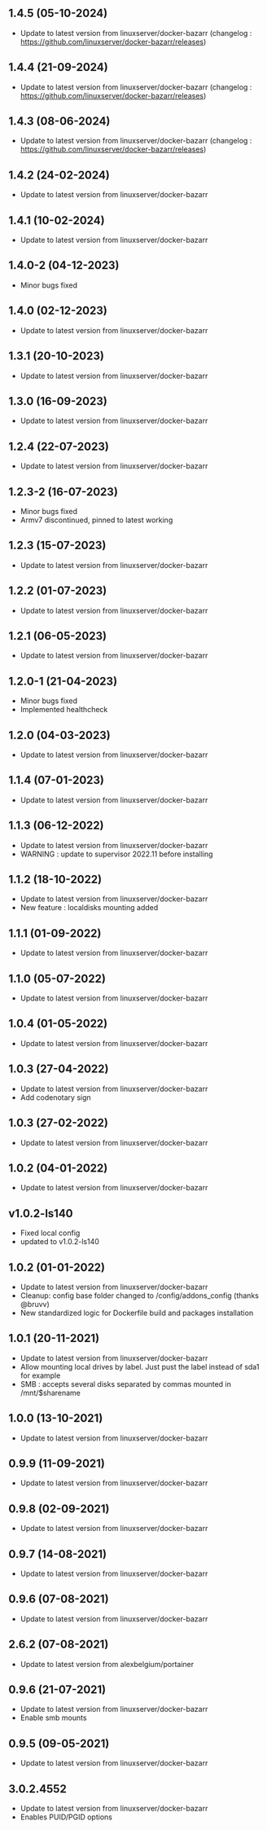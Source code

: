 
## 1.4.5 (05-10-2024)
- Update to latest version from linuxserver/docker-bazarr (changelog : https://github.com/linuxserver/docker-bazarr/releases)

## 1.4.4 (21-09-2024)
- Update to latest version from linuxserver/docker-bazarr (changelog : https://github.com/linuxserver/docker-bazarr/releases)

## 1.4.3 (08-06-2024)
- Update to latest version from linuxserver/docker-bazarr (changelog : https://github.com/linuxserver/docker-bazarr/releases)

## 1.4.2 (24-02-2024)

- Update to latest version from linuxserver/docker-bazarr

## 1.4.1 (10-02-2024)

- Update to latest version from linuxserver/docker-bazarr
## 1.4.0-2 (04-12-2023)

- Minor bugs fixed

## 1.4.0 (02-12-2023)

- Update to latest version from linuxserver/docker-bazarr

## 1.3.1 (20-10-2023)

- Update to latest version from linuxserver/docker-bazarr

## 1.3.0 (16-09-2023)

- Update to latest version from linuxserver/docker-bazarr

## 1.2.4 (22-07-2023)

- Update to latest version from linuxserver/docker-bazarr
## 1.2.3-2 (16-07-2023)

- Minor bugs fixed
- Armv7 discontinued, pinned to latest working

## 1.2.3 (15-07-2023)

- Update to latest version from linuxserver/docker-bazarr

## 1.2.2 (01-07-2023)

- Update to latest version from linuxserver/docker-bazarr

## 1.2.1 (06-05-2023)

- Update to latest version from linuxserver/docker-bazarr
## 1.2.0-1 (21-04-2023)

- Minor bugs fixed
- Implemented healthcheck

## 1.2.0 (04-03-2023)

- Update to latest version from linuxserver/docker-bazarr

## 1.1.4 (07-01-2023)

- Update to latest version from linuxserver/docker-bazarr

## 1.1.3 (06-12-2022)

- Update to latest version from linuxserver/docker-bazarr
- WARNING : update to supervisor 2022.11 before installing

## 1.1.2 (18-10-2022)

- Update to latest version from linuxserver/docker-bazarr
- New feature : localdisks mounting added

## 1.1.1 (01-09-2022)

- Update to latest version from linuxserver/docker-bazarr

## 1.1.0 (05-07-2022)

- Update to latest version from linuxserver/docker-bazarr

## 1.0.4 (01-05-2022)

- Update to latest version from linuxserver/docker-bazarr

## 1.0.3 (27-04-2022)

- Update to latest version from linuxserver/docker-bazarr
- Add codenotary sign

## 1.0.3 (27-02-2022)

- Update to latest version from linuxserver/docker-bazarr

## 1.0.2 (04-01-2022)

- Update to latest version from linuxserver/docker-bazarr

## v1.0.2-ls140

- Fixed local config
- updated to v1.0.2-ls140

## 1.0.2 (01-01-2022)

- Update to latest version from linuxserver/docker-bazarr
- Cleanup: config base folder changed to /config/addons_config (thanks @bruvv)
- New standardized logic for Dockerfile build and packages installation

## 1.0.1 (20-11-2021)

- Update to latest version from linuxserver/docker-bazarr
- Allow mounting local drives by label. Just pust the label instead of sda1 for example
- SMB : accepts several disks separated by commas mounted in /mnt/$sharename

## 1.0.0 (13-10-2021)

- Update to latest version from linuxserver/docker-bazarr

## 0.9.9 (11-09-2021)

- Update to latest version from linuxserver/docker-bazarr

## 0.9.8 (02-09-2021)

- Update to latest version from linuxserver/docker-bazarr

## 0.9.7 (14-08-2021)

- Update to latest version from linuxserver/docker-bazarr

## 0.9.6 (07-08-2021)

- Update to latest version from linuxserver/docker-bazarr

## 2.6.2 (07-08-2021)

- Update to latest version from alexbelgium/portainer

## 0.9.6 (21-07-2021)

- Update to latest version from linuxserver/docker-bazarr
- Enable smb mounts

## 0.9.5 (09-05-2021)

- Update to latest version from linuxserver/docker-bazarr

## 3.0.2.4552

- Update to latest version from linuxserver/docker-bazarr
- Enables PUID/PGID options
